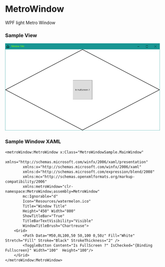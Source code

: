 # MetroWindow

WPF light Metro Window

### Sample View
![sample-view](https://github.com/bezzad/MetroWindow/raw/main/sample.png)

### Sample Window XAML

```xaml
<metroWindow:MetroWindow x:Class="MetroWindowSample.MainWindow"
        xmlns="http://schemas.microsoft.com/winfx/2006/xaml/presentation"
        xmlns:x="http://schemas.microsoft.com/winfx/2006/xaml"
        xmlns:d="http://schemas.microsoft.com/expression/blend/2008"
        xmlns:mc="http://schemas.openxmlformats.org/markup-compatibility/2006"
        xmlns:metroWindow="clr-namespace:MetroWindow;assembly=MetroWindow"
        mc:Ignorable="d"
        Icon="Resources/watermelon.ico"
        Title="Window Title" 
        Height="450" Width="800"
        ShowTitleBar="True" 
        TitleBarTextVisibility="Visible"
        WindowTitleBrush="Chartreuse">
    <Grid>
        <Path Data="M50,0L100,50 50,100 0,50z" Fill="White" Stretch="Fill" Stroke="Black" StrokeThickness="2" />
        <ToggleButton Content="Is FullScreen ?" IsChecked="{Binding Fullscreen}" Width="100"  Height="100"/>
    </Grid>
</metroWindow:MetroWindow>
```